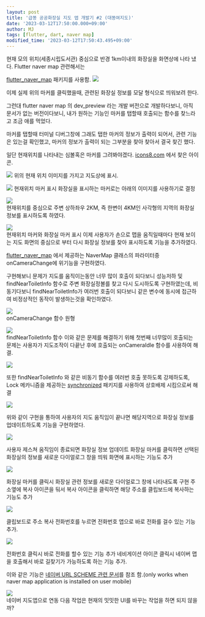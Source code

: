 ```yaml
---
layout: post
title: '급똥 공공화장실 지도 앱 개발기 #2 (대똥여지도)'
date: '2023-03-12T17:50:00.000+09:00'
author: MJ
tags: [flutter, dart, naver map]
modified_time: '2023-03-12T17:50:43.495+09:00'
---
```

현재 모의 위치(세종시립도서관) 중심으로 반경 1km이내의 화장실을 화면상에 나타 냈다. Flutter naver map 관련해서는

[flutter_naver_map](https://pub.dev/packages/flutter_naver_map) 패키지를 사용함.
![](/assets/images/2023/03/12/1.png)

이제 실제 위의 마커를 클릭했을때, 관련된 화장실 정보를 모달 형식으로 띄워보려 한다.  

그런대 flutter naver map 의 dev_preview 라는 개발 버전으로 개발하다보니, 아직 문서가 없는 버전이다보니, 내가 원하는 기능인 마커를 탭할때 호출되는 함수를 찾느라고 조금 애를 먹었다. 

마커를 탭할때 터미널 디버그창에 그래도 탭한 마커의 정보가 출력이 되어서, 관련 기능은 있는걸 확인했고, 마커의 정보가 출력이 되는 그부분을 찾아 찾아서 결국 찾긴 했다.  


일단 현재위치를 나타내는 심볼혹은 마커를 그려봐야겠다. [icons8.com](http://icons8.com) 에서 찾은 아이콘. 

![](/assets/images/2023/03/12/2.png)
위의 현재 위치 이미지를 가지고 지도상에 표시. 

![](/assets/images/2023/03/12/3.png)
현재위치 마커 표시 화장실을 표시하는 마커로는 아래의 이미지를 사용하기로 결정 

![](/assets/images/2023/03/12/10.png)  
현재위치를 중심으로 주변 상하좌우 2KM, 즉 한변이 4KM인 사각형의 지역의 화장실 정보를 표시하도록 하였다.  

![](/assets/images/2023/03/12/11.png)  
현재위치 마커와 화장실 마커 표시 이제 사용자가 손으로 맵을 움직일때마다 현재 보이는 지도 화면의 중심으로 부터 다시 화장실 정보를 찾아 표시하도록 기능을 추가하였다.  

[flutter_naver_map](https://pub.dev/packages/flutter_naver_map) 에서 제공하는 NaverMap 클래스의 파라미터중  onCameraChange에 위기능을 구현하였다.  

구현해보니 문제가 지도를 움직이는동안 너무 많이 호출이 되다보니 성능저하 및 findNearToiletInfo 함수로 주변 화장실정볼를 찾고 다시 도시하도록 구현하였는데, 비동기다보니 findNearToiletInfo가 여러번 호출이 되다보니 같은 변수에 동시에 접근하여 비정상적인 동작이 발생하는것을 확인하였다.  

![](/assets/images/2023/03/12/12.png)  
onCameraChange 함수 원형  

![](/assets/images/2023/03/12/13.png)  
findNearToiletInfo 함수 이와 같은 문제를 해결하기 위해 첫번째 너무많이 호출되는 문제는 사용자가 지도조작이 다끝난 후에 호출되는 onCameraIdle 함수를 사용하여 해결.  

![](/assets/images/2023/03/12/14.png)  

또한 findNearToiletInfo 와 같은 비동기 함수를 여러번 호출 못하도록 강제하도록, Lock 메카니즘을 제공하는 [synchronized](https://pub.dev/packages/synchronized) 패키지를 사용하여 상호배제 시킴으로써 해결 

![](/assets/images/2023/03/12/9.png)  

위와 같이 구현을 통하여 사용자의 지도 움직임이 끝나면 해당지역으로 화장실 정보를 업데이트하도록 기능을 구현하였다. 


![](/assets/images/2023/03/12/8.gif)  

사용자 제스쳐 움직임이 종료되면 화장실 정보 업데이트 화장실 마커를 클릭하면 선택된 화장실의 정보를 새로운 다이얼로그 창을 띄워 화면에 표시하는 기능도 추가 

![](/assets/images/2023/03/12/7.gif)  

화장실 마커를 클릭시 화장실 관련 정보를 새로운 다이얼로그 창에 나타내도록 구현 주소옆에 복사 아이콘을 둬서 복사 아이콘을 클릭하면 해당 주소를 클립보드에 복사하는 기능도 추가

![](/assets/images/2023/03/12/6.gif)  

클립보드로 주소 복사 전화번호를 누르면 전화번호 앱으로 바로 전화를 걸수 있는 기능 추가.  

![](/assets/images/2023/03/12/5.gif)  

전화번호 클릭시 바로 전화를 할수 있는 기능 추가 네비게이션 아이콘 클릭시 네이버 맵을 호출해서 바로 길찾기가 가능하도록 하는 기능 추가. 

이와 같은 기능은 [네이버 URL SCHEME 관련 문서](https://guide.ncloud-docs.com/docs/naveropenapiv3-maps-url-scheme-url-scheme)를 참조 함.(only works when naver map application is installed on user mobile)  

![](/assets/images/2023/03/12/4.gif)  
네이버 지도앱으로 연동 다음 작업은 현재의 밋밋한 UI를 바꾸는 작업을 하면 되지 않을까?